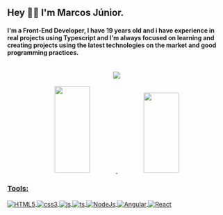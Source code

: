 ## Hey 👋🏻 I'm Marcos Júnior.
#### I'm a Front-End Developer, I have 19 years old and i have experience in real projects using Typescript and I'm always focused on learning and creating projects using the latest technologies on the market and good programming practices.
<br/>

<div align="center"> 
  <a href="https://www.linkedin.com/in/marcos-j%C3%BAnior-passarella-naves-7868a3210/" target="_blank"><img src="https://img.shields.io/badge/LinkedIn-0077B5?style=for-the-badge&logo=linkedin&logoColor=white"></a>
</div>
<br/>

<div align="center" style="display: inline_block">
  <a href="https://github.com/MJWORKS">
  <img height="200em" width="40%" src="https://github-readme-stats.vercel.app/api?username=MJWORKS&show_icons=true&theme=dark"/> 
  <img height="185em" width="40%" src="https://github-readme-stats.vercel.app/api/top-langs/?username=MJWORKS&layout=compact&langs_count=7&theme=dark"/>
</div>

### Tools:
<div style="display: inline_block">
<img align="center" alt="HTML5" src="https://img.shields.io/badge/HTML5-E34F26?style=for-the-badge&logo=html5&logoColor=white" />
<img align="center" alt="css3" src="https://img.shields.io/badge/CSS3-1572B6?style=for-the-badge&logo=css3&logoColor=white" />
<img align="center" alt="js" src="https://img.shields.io/badge/JavaScript-F7DF1E?style=for-the-badge&logo=javascript&logoColor=black" />
<img align="center" alt="ts" src="https://img.shields.io/badge/TypeScript-007ACC?style=for-the-badge&logo=typescript&logoColor=white" />
<img align="center" alt="NodeJs" src="https://img.shields.io/badge/Node.js-43853D?style=for-the-badge&logo=node.js&logoColor=white" />
<img align="center" alt="Angular" src="https://img.shields.io/badge/Angular-DD0031?style=for-the-badge&logo=angular&logoColor=white" />
<img align="center" alt="React" src="https://img.shields.io/badge/React-20232A?style=for-the-badge&logo=react&logoColor=61DAFB" />
  
</div>
